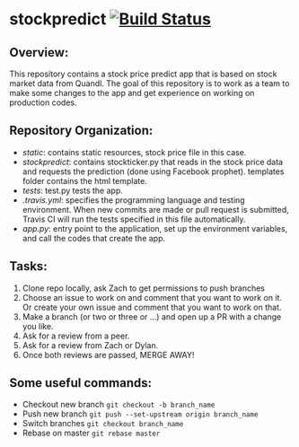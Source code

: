 # stockpredict [![Build Status](https://travis-ci.org/thedataincubator/stockpredict.svg?branch=master)](https://travis-ci.org/thedataincubator/stockpredict)

## Overview: 
 
This repository contains a stock price predict app that is based on stock market data from Quandl. The goal of this repository is to work as a team to make some changes to the app and get experience on working on production codes. 

## Repository Organization:  

- _static_: contains static resources, stock price file in this case.   
- _stockpredict_: contains stockticker.py that reads in the stock price data and requests the prediction (done using Facebook prophet). templates folder contains the html template.   
- _tests_: test.py tests the app.  
- _.travis.yml_: specifies the programming language and testing environment. When new commits are made or pull request is submitted, Travis CI will run the tests specified in this file automatically.   
- _app.py_: entry point to the application, set up the environment variables, and call the codes that create the app.   
 
## Tasks:
1. Clone repo locally, ask Zach to get permissions to push branches
2. Choose an issue to work on and comment that you want to work on it.  Or create your own issue and comment that you want to work on that.
3. Make a branch (or two or three or ...) and open up a PR with a change you like.
4. Ask for a review from a peer.
5. Ask for a review from Zach or Dylan.
6. Once both reviews are passed, MERGE AWAY!

## Some useful commands:
- Checkout new branch `git checkout -b branch_name`
- Push new branch `git push --set-upstream origin branch_name`
- Switch branches `git checkout branch_name`
- Rebase on master `git rebase master`
